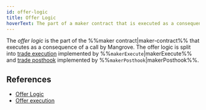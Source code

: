 ```yaml
---
id: offer-logic
title: Offer Logic
hoverText: The part of a maker contract that is executed as a consequence of a call by Mangrove when processing a taker order.
---
```


The _offer logic_ is the part of the %%maker contract|maker-contract%% that executes as a consequence of a call by Mangrove. The offer logic is split into [trade execution](../protocol/technical-references/reactive-offer/maker-contract.md#trade-execution) implemented by %%`makerExecute`|makerExecute%%
and [trade posthook](../protocol/technical-references/reactive-offer/maker-contract.md#trade-posthook) implemented by %%`makerPosthook`|makerPosthook%%.

## References
* [Offer Logic](../protocol/background/offer-maker.md#executing-offers)
* [Offer execution](../protocol/technical-references/reactive-offer/executing-offers.md)